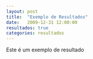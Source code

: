 ```yaml
---
layout: post
title:  "Exemplo de Resultados"
date:   2009-12-31 12:00:00
resultados: true
categories: resultados
---
```


Este é um exemplo de resultado